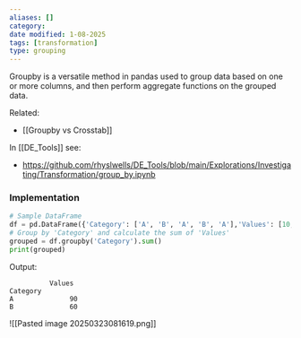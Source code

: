 ```yaml
---
aliases: []
category:
date modified: 1-08-2025
tags: [transformation]
type: grouping
---
```

Groupby is a versatile method in pandas used to group data based on one or more columns, and then perform aggregate functions on the grouped data. 

Related:
- [[Groupby vs Crosstab]]

In [[DE_Tools]] see:
- https://github.com/rhyslwells/DE_Tools/blob/main/Explorations/Investigating/Transformation/group_by.ipynb
### Implementation
```python
# Sample DataFrame
df = pd.DataFrame({'Category': ['A', 'B', 'A', 'B', 'A'],'Values': [10, 20, 30, 40, 50]})
# Group by 'Category' and calculate the sum of 'Values'
grouped = df.groupby('Category').sum()
print(grouped)
```
Output:
```
          Values
Category        
A              90
B              60
```


![[Pasted image 20250323081619.png]]
